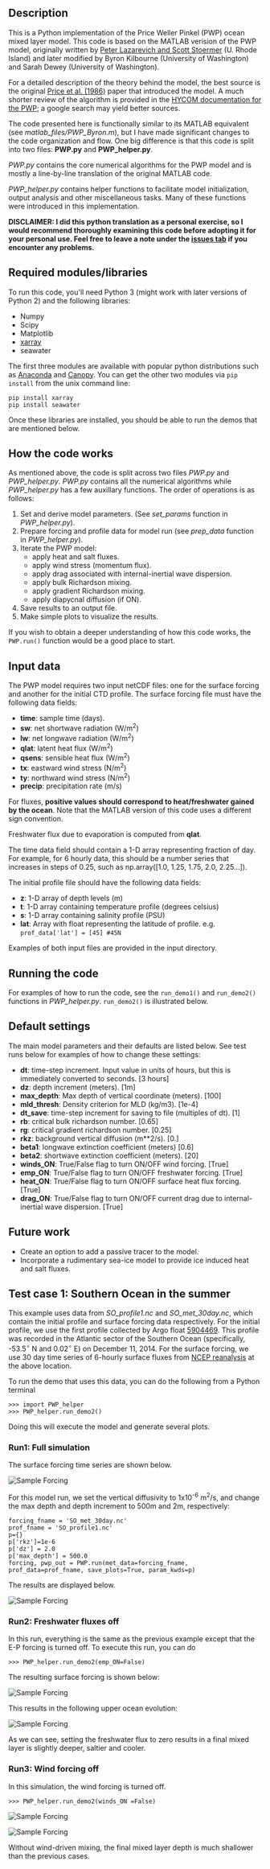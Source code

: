## Description

This is a Python implementation of the Price Weller Pinkel (PWP) ocean mixed layer model. This code is based on the MATLAB verision of the PWP model, originally written by [Peter Lazarevich and Scott Stoermer](http://www.po.gso.uri.edu/rafos/research/pwp/) (U. Rhode Island) and later modified by Byron Kilbourne (University of Washington) and Sarah Dewey (University of Washington).

For a detailed description of the theory behind the model, the best source is the original [Price et al. (1986)](http://onlinelibrary.wiley.com/doi/10.1029/JC091iC07p08411/full) paper that introduced the model. A much shorter review of the algorithm is provided in the [HYCOM documentation for the PWP](https://hycom.org/attachments/067_pwp.pdf); a google search may yield better sources.

The code presented here is functionally similar to its MATLAB equivalent (see *matlab\_files/PWP_Byron.m*), but I have made significant changes to the code organization and flow. One big difference is that this code is split into two files: **PWP.py** and **PWP_helper.py**. 

*PWP.py* contains the core numerical algorithms for the PWP model and is mostly a line-by-line translation of the original MATLAB code. 

*PWP_helper.py* contains helper functions to facilitate model initialization, output analysis and other miscellaneous tasks. Many of these functions were introduced in this implementation.

**DISCLAIMER: 
I did this python translation as a personal exercise, so I would recommend thoroughly examining this code before adopting it for your personal use. Feel free to leave a note under the [issues tab](https://github.com/earlew/pwp_python_00/issues) if you encounter any problems.** 

## Required modules/libraries
To run this code, you'll need Python 3 (might work with later versions of Python 2) and the following libraries:

+ Numpy
+ Scipy
+ Matplotlib
+ [xarray](http://xarray.pydata.org/en/stable/)
+ seawater

The first three modules are available with popular python distributions such as [Anaconda](https://www.continuum.io/downloads) and [Canopy](https://store.enthought.com/downloads/#default). You can get the other two modules via `pip install` from the unix command line:

```
pip install xarray
pip install seawater
```

Once these libraries are installed, you should be able to run the demos that are mentioned below. 

## How the code works

As mentioned above, the code is split across two files *PWP.py* and *PWP_helper.py*. *PWP.py* contains all the numerical algorithms while *PWP_helper.py* has a few auxillary functions. The order of operations is as follows:

1. Set and derive model parameters. (See *set\_params* function in *PWP\_helper.py*). 
2. Prepare forcing and profile data for model run (see *prep\_data* function in *PWP\_helper.py*).
3. Iterate the PWP model:
    + apply heat and salt fluxes.
    + apply wind stress (momentum flux).
    + apply drag associated with internal-inertial wave dispersion.
    + apply bulk Richardson mixing.
    + apply gradient Richardson mixing. 
    + apply diapycnal diffusion (if ON).
4. Save results to an output file.
5. Make simple plots to visualize the results.    

If you wish to obtain a deeper understanding of how this code works, the `PWP.run()` function would be a good place to start. 

## Input data

The PWP model requires two input netCDF files: one for the surface forcing and another for the initial CTD profile. The surface forcing file must have the following data fields:

+ **time**: sample time (days).
+ **sw**: net shortwave radiation (W/m<sup>2</sup>)
+ **lw**: net longwave radiation (W/m<sup>2</sup>)
+ **qlat**: latent heat flux (W/m<sup>2</sup>)
+ **qsens**: sensible heat flux (W/m<sup>2</sup>)
+ **tx**: eastward wind stress (N/m<sup>2</sup>)
+ **ty**: northward wind stress (N/m<sup>2</sup>)
+ **precip**: precipitation rate (m/s)

For fluxes, **positive values should correspond to heat/freshwater gained by the ocean**. Note that the MATLAB version of this code uses a different sign convention. 

Freshwater flux due to evaporation is computed from **qlat**.

The time data field should contain a 1-D array representing fraction of day. For example, for 6 hourly data, this should be a number series that increases in steps of 0.25, such as np.array([1.0, 1.25, 1.75, 2.0, 2.25...]).

The initial profile file should have the following data fields:
 
+ **z**: 1-D array of depth levels (m) 
+ **t**: 1-D array containing temperature profile (degrees celsius)
+ **s**: 1-D array containing salinity profile (PSU) 
+ **lat**: Array with float representing the latitude of profile. e.g. `prof_data['lat'] = [45] #45N`

Examples of both input files are provided in the input directory. 

## Running the code

For examples of how to run the code, see the `run_demo1()` and `run_demo2()` functions in *PWP_helper.py*. `run_demo2()` is illustrated below.

## Default settings

The main model parameters and their defaults are listed below. See test runs below for examples of how to change these settings:

+ **dt**: time-step increment. Input value in units of hours, but this is immediately converted to seconds. [3 hours]
+ **dz**: depth increment (meters). [1m]
+ **max_depth**: Max depth of vertical coordinate (meters). [100]
+ **mld_thresh**: Density criterion for MLD (kg/m3). [1e-4]
+ **dt_save**: time-step increment for saving to file (multiples of dt). [1]
+ **rb**: critical bulk richardson number. [0.65]
+ **rg**: critical gradient richardson number. [0.25]
+ **rkz**: background vertical diffusion (m**2/s). [0.]
+ **beta1**: longwave extinction coefficient (meters) [0.6] 
+ **beta2**: shortwave extinction coefficient (meters). [20]
+ **winds_ON**: True/False flag to turn ON/OFF wind forcing. [True]
+ **emp_ON**: True/False flag to turn ON/OFF freshwater forcing. [True]
+ **heat_ON**: True/False flag to turn ON/OFF surface heat flux forcing. [True]
+ **drag_ON**: True/False flag to turn ON/OFF current drag due to internal-inertial wave dispersion. [True]

## Future work
+ Create an option to add a passive tracer to the model.
+ Incorporate a rudimentary sea-ice model to provide ice induced heat and salt fluxes.

## Test case 1: Southern Ocean in the summer
This example uses data from *SO\_profile1.nc* and *SO\_met\_30day.nc*, which contain the initial profile and surface forcing data respectively. For the initial profile, we use the first profile collected by Argo float [5904469](http://www.ifremer.fr/co-argoFloats/float?detail=false&ptfCode=5904469). This profile was recorded in the Atlantic sector of the Southern Ocean (specifically, -53.5$^{\circ}$ N and 0.02$^{\circ}$ E) on December 11, 2014. For the surface forcing, we use 30 day time series of 6-hourly surface fluxes from [NCEP reanalysis](http://www.esrl.noaa.gov/psd/data/gridded/data.ncep.reanalysis.surfaceflux.html) at the above location. 

To run the demo that uses this data, you can do the following from a Python terminal

```
>>> import PWP_helper
>>> PWP_helper.run_demo2()
```

Doing this will execute the model and generate several plots.

### Run1: Full simulation
The surface forcing time series are shown below.

![Sample Forcing](example_plots/surface_forcing_demo2_1e6diff.png)

For this model run, we set the vertical diffusivity to 1x10<sup>-6</sup> m<sup>2</sup>/s, and change the max depth and depth increment to 500m and 2m, respectively:

```
forcing_fname = 'SO_met_30day.nc'
prof_fname = 'SO_profile1.nc'
p={}
p['rkz']=1e-6
p['dz'] = 2.0 
p['max_depth'] = 500.0 
forcing, pwp_out = PWP.run(met_data=forcing_fname, prof_data=prof_fname, save_plots=True, param_kwds=p)
```

The results are displayed below.    

![Sample Forcing](example_plots/initial_final_TS_profiles_demo2_1e6diff.png)

### Run2: Freshwater fluxes off

In this run, everything is the same as the previous example except that the E-P forcing is turned off. To execute this run, you can do

```
>>> PWP_helper.run_demo2(emp_ON=False)
```

The resulting surface forcing is shown below:

![Sample Forcing](example_plots/surface_forcing_demo2_1e6diff_empOFF.png)

This results in the following upper ocean evolution:

![Sample Forcing](example_plots/initial_final_TS_profiles_demo2_1e6diff_empOFF.png)

As we can see, setting the freshwater flux to zero results in a final mixed layer is slightly deeper, saltier and cooler.

### Run3: Wind forcing off

In this simulation, the wind forcing is turned off. 

```
>>> PWP_helper.run_demo2(winds_ON =False)
```

![Sample Forcing](example_plots/surface_forcing_demo2_1e6diff_windsOFF.png)

![Sample Forcing](example_plots/initial_final_TS_profiles_demo2_1e6diff_windsOFF.png)

Without wind-driven mixing, the final mixed layer depth is much shallower than the previous cases.


